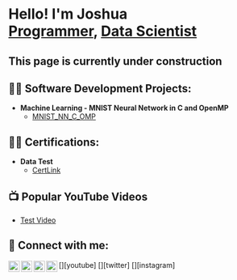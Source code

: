 <h1>Hello! I'm Joshua <br/><a href="https://github.com/DataSciWithJoshua">Programmer</a>, <a href="https://www.linkedin.com/in/DataSciWithJoshua/">Data Scientist</a>
<h2>This page is currently under construction</h2>
  
<h2>👨‍💻 Software Development Projects:</h2>

- <b>Machine Learning - MNIST Neural Network in C and OpenMP</b>
  - [MNIST_NN_C_OMP](https://github.com/DataSciWithJoshua/MNIST_NN_C_OMP)

<h2>👨‍💻 Certifications:</h2>

- <b>Data Test</b>
  - [CertLink](https://github.com/DataSciWithJoshua/Test)

<h2>📺 Popular YouTube Videos</h2>

- [Test Video](https://www.youtube.com/watch?v=Test)

<h2> 🤳 Connect with me:</h2>

[<img align="left" alt="JoshMadakor | YouTube" width="22px" src="https://cdn.jsdelivr.net/npm/simple-icons@v3/icons/youtube.svg" />][youtube]
[<img align="left" alt="JoshMadakor | Twitter" width="22px" src="https://cdn.jsdelivr.net/npm/simple-icons@v3/icons/twitter.svg" />][twitter]
[<img align="left" alt="JoshMadakor | LinkedIn" width="22px" src="https://cdn.jsdelivr.net/npm/simple-icons@v3/icons/linkedin.svg" />][linkedin]
[<img align="left" alt="JoshMadakor | Instagram" width="22px" src="https://cdn.jsdelivr.net/npm/simple-icons@v3/icons/instagram.svg" />][instagram]

[twitterNone]: https://twitter.com/DataSciWithJoshua
[youtubeNone]: https://www.youtube.com/c/DataSciWithJoshua
[instagramNone]: https://www.instagram.com/DataSciWithJoshua/
[linkedin]: https://linkedin.com/in/joshua-m-jones-jmj/

<!--
**DataSciWithJoshua/DataSciWithJoshua** is a ✨ _special_ ✨ repository because its `README.md` (this file) appears on your GitHub profile.

Here are some ideas to get you started:

- 🔭 I’m currently working on ...
- 🌱 I’m currently learning ...
- 👯 I’m looking to collaborate on ...
- 🤔 I’m looking for help with ...
- 💬 Ask me about ...
- 📫 How to reach me: ...
- 😄 Pronouns: ...
- ⚡ Fun fact: ...
-->
